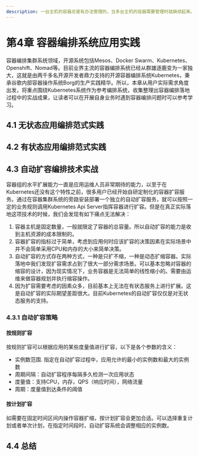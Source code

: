 ```yaml
---
description: 一台主机的容器总是有办法管理的，当多台主机的容器需要管理时就麻烦起来。
---
```


# 第4章 容器编排系统应用实践

容器编排集群系统领域，开源系统包括Mesos、Docker Swarm、Kubernetes、Openshift、Nomad等。目前业界主流的容器编排系统已经从群雄逐鹿变为一家独大，这就是由两千多名开源开发者鼎力支持的开源容器编排系统Kubernetes，秉承谷歌内部容器操作系统Borg的生产实践精华。所以，本章从用户实际需求角度出发，将重点围绕Kubernetes系统作为参考编排系统，收集整理出容器编排落地过程中的实战成果，让读者可以在开展自身业务时遇到容器编排问题时可以参考学习。

## 4.1 无状态应用编排范式实践

## 4.2 有状态应用编排范式实践

## 4.3 自动扩容编排技术实战

容器组的水平扩展能力一直是应用运维人员非常期待的能力，以至于在Kubernetes还没有这个特性之前，很多用户已经开始自研定制化的容器扩容服务。通过在容器集群系统的旁路安装部署一个独立的自动扩容服务，就可以按照一定的业务规则调用Kubernetes Api Server指挥容器进行扩容。但是在真正实际落地这项技术的时候，我们会发现有如下痛点无法解决：

1. 容器主机是固定数量，一般就限定了容器的总容量。所以自动扩容的能力是收到主机资源的成本限制的。
2. 容器扩容的指标过于简单，考虑到应用何时应该扩容的决策因素在实际场景中并不会简单采用CPU和内存的大小来简单决策。
3. 自动扩容的方式存在两种方式，一种是只扩不缩，一种是动态扩缩容器。实际落地中我们发现扩容需求占到了很大一部分需求场景。可以基本忽略对容器的缩容的设计，因为现实情况下，业务容器是无法简单的线性缩小的。需要由运维来做容器规划并执行缩容操作。
4. 因为扩容需要考虑的因素众多，目前基本上无法在有状态服务上进行扩展。这是自动扩容的实际期望差距很大。目前Kubernetes的自动扩容仅仅是对无状态服务的支持。

### 4.3.1 自动扩容策略

#### 按规则扩容

按规则扩容可以根据应用的某些度量值进行扩容，以下是各个参数的含义：

* 实例数范围. 指定在自动扩容过程中，应用允许的最小的实例数和最大的实例数
* 周期间隔：自动扩容程序每隔多久检测一次应用状态
* 度量值：支持CPU，内存，QPS（响应时间），网络流量
* 周期：度量值到达条件的阈值

#### 按计划扩容

如需要在固定时间区间内操作容器扩缩，按计划扩容会更加合适。可以选择重复计划或者单次计划，在指定时间段时，自动扩容系统会调整相应的实例数。





## 4.4 总结




